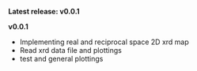 __Latest release: v0.0.1__

__v0.0.1__

* Implementing real and reciprocal space 2D xrd map
* Read xrd data file and plottings
* test and general plottings




